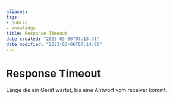 ```yaml
---
aliases: 
tags: 
- public
- knowledge
title: Response Timeout
date created: "2023-03-06T07:13:31"
date modified: "2023-03-06T07:14:00"
---
```


# Response Timeout

Länge die ein Gerät wartet, bis eine Antwort vom receiver kommt.